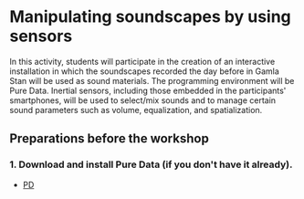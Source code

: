 # Manipulating soundscapes by using sensors
In this activity, students will participate in the creation of an interactive installation in which
the soundscapes recorded the day before in Gamla Stan will be used as sound materials.
The programming environment will be Pure Data.
Inertial sensors, including those embedded in the participants' smartphones, will be used to
select/mix sounds and to manage certain sound parameters such as volume, equalization,
and spatialization.

## Preparations before the workshop
### 1. Download and install Pure Data (if you don't have it already).
- [PD](http://msp.ucsd.edu/software.html)
